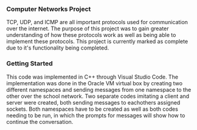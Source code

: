 ### Computer Networks Project

TCP, UDP, and ICMP are all important protocols used for communication over the internet. The purpose of this project was to gain greater understanding of how these protocols work as well as being able to implement these protocols. This project is currently marked as complete due to it's functionality being completed.

### Getting Started
This code was implemented in C++ through Visual Studio Code. The implementation was done in the Oracle VM virtual box by creating two different namespaces and sending messages from one namespace to the other over the school network. Two separate codes imitating a client and server were created, both sending messages to eachothers assigned sockets. Both namespaces have to be created as well as both codes needing to be run, in which the prompts for messages will show how to continue the conversation.
